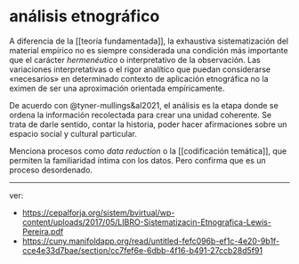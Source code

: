 # análisis etnográfico
A diferencia de la [[teoría fundamentada]], la exhaustiva sistematización del material empírico no es siempre considerada una condición más importante que el carácter *hermenéutico* o interpretativo de la observación. Las variaciones interpretativas o el rigor analítico que puedan considerarse «necesarios» en determinado contexto de aplicación etnográfica no la eximen de ser una aproximación orientada empíricamente.

De acuerdo con @tyner-mullings&al2021, el análisis es la etapa donde se ordena la información recolectada para crear una unidad coherente. Se trata de darle sentido, contar la historia, poder hacer afirmaciones sobre un espacio social y cultural particular.

Menciona procesos como *data reduction* o la [[codificación temática]], que permiten la familiaridad íntima con los datos. Pero confirma que es un proceso desordenado.

---

ver: 

- https://cepalforja.org/sistem/bvirtual/wp-content/uploads/2017/05/LIBRO-Sistematizacin-Etnografica-Lewis-Pereira.pdf
- https://cuny.manifoldapp.org/read/untitled-fefc096b-ef1c-4e20-9b1f-cce4e33d7bae/section/cc7fef6e-6dbb-4f16-b491-27ccb28d5f91
